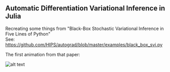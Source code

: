 ## Automatic Differentiation Variational Inference in Julia

Recreating some things from "Black-Box Stochastic Variational Inference in Five Lines of Python"  
See: https://github.com/HIPS/autograd/blob/master/examples/black_box_svi.py






The first animation from that paper:

![alt text](https://github.com/vtrubets/toy_bbvi/raw/master/mygif.gif)
